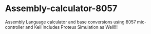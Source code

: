 # Assembly-calculator-8057
Assembly Language calculator and base conversions using 8057 mic-controller and Keil
Includes Proteus Simulation as Well!!!
